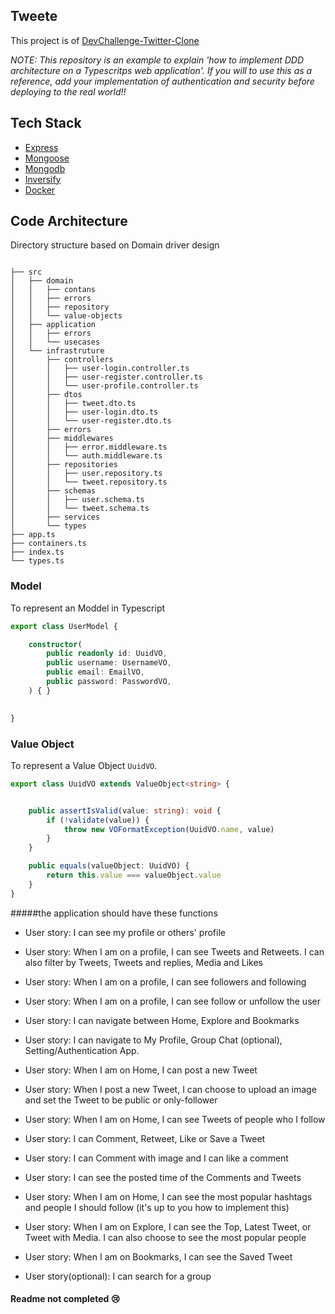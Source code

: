 ## Tweete
This project is of  [DevChallenge-Twitter-Clone](https://devchallenges.io/challenges/rleoQc34THclWx1cFFKH)


*NOTE: This repository is an example to explain 'how to implement DDD architecture on a Typescritps web application'. If you will to use this as a reference, add your implementation of authentication and security before deploying to the real world!!*



## Tech Stack

* [Express](https://expressjs.com/)
* [Mongoose](https://mongoosejs.com/)
* [Mongodb](https://www.mongodb.com/)
* [Inversify](https://inversify.io//)
* [Docker](https://www.docker.com/)

## Code Architecture

Directory structure based on Domain driver design 

```tree

├── src
│   ├── domain 
│   │   ├── contans
│   │   ├── errors
│   │   ├── repository
│   │   └── value-objects
│   ├── application
│   │   ├── errors
│   │   └── usecases
│   └── infrastruture
│       ├── controllers 
│       │   ├── user-login.controller.ts
│       │   ├── user-register.controller.ts
│       │   └── user-profile.controller.ts
│       ├── dtos
│       │   ├── tweet.dto.ts
│       │   ├── user-login.dto.ts
│       │   └── user-register.dto.ts
│       ├── errors
│       ├── middlewares
│       │   ├── error.middleware.ts
│       │   └── auth.middleware.ts
│       ├── repositories
│       │   ├── user.repository.ts
│       │   └── tweet.repository.ts
│       ├── schemas
│       │   ├── user.schema.ts
│       │   └── tweet.schema.ts
│       ├── services
│       └── types
├── app.ts
├── containers.ts
├── index.ts
└── types.ts

```

### Model 

To represent an Moddel in Typescript

```ts
export class UserModel {

    constructor(
        public readonly id: UuidVO,
        public username: UsernameVO,
        public email: EmailVO,
        public password: PasswordVO,
    ) { }

    
}

```

### Value Object

To represent a Value Object `UuidVO`.

```ts
export class UuidVO extends ValueObject<string> {


    public assertIsValid(value: string): void {
        if (!validate(value)) {
            throw new VOFormatException(UuidVO.name, value)
        }
    }

    public equals(valueObject: UuidVO) {
        return this.value === valueObject.value
    }
}
```
#####the application should have these functions

   * User story: I can see my profile or others' profile

   * User story: When I am on a profile, I can see Tweets and Retweets. I can also filter by Tweets, Tweets and replies, Media and Likes

   * User story: When I am on a profile, I can see followers and following

   * User story: When I am on a profile, I can see follow or unfollow the user

   * User story: I can navigate between Home, Explore and Bookmarks

   * User story: I can navigate to My Profile, Group Chat (optional), Setting/Authentication App.

   * User story: When I am on Home, I can post a new Tweet

   * User story: When I post a new Tweet, I can choose to upload an image and set the Tweet to be public or only-follower

   * User story: When I am on Home, I can see Tweets of people who I follow

   * User story: I can Comment, Retweet, Like or Save a Tweet

   * User story: I can Comment with image and I can like a comment

   * User story: I can see the posted time of the Comments and Tweets

   * User story: When I am on Home, I can see the most popular hashtags and people I should follow (it's up to you how to implement this)

   * User story: When I am on Explore, I can see the Top, Latest Tweet, or Tweet with Media. I can also choose to see the most popular people

   * User story: When I am on Bookmarks, I can see the Saved Tweet

   * User story(optional): I can search for a group

#### Readme not completed 😢